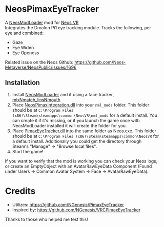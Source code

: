 # NeosPimaxEyeTracker

A [NeosModLoader](https://github.com/zkxs/NeosModLoader) mod for [Neos VR](https://neos.com/)  
Integrates the Droolon Pi1 eye tracking module. Tracks the following, per eye and combined:
- Gaze
- Eye Widen
- Eye Openess

Related issue on the Neos Github:
https://github.com/Neos-Metaverse/NeosPublic/issues/1696

## Installation
1. Install [NeosModLoader](https://github.com/zkxs/NeosModLoader) and if using a face tracker, [mixNmatch_lipsNmouth](https://github.com/dfgHiatus/mixNmatch_lipsNmouth/releases/tag/v1.0.1).
2. Place [NeosPimaxIntegration.dll](https://github.com/dfgHiatus/NeosPimaxEyeTracker/releases/tag/v1.0.0b) into your `nml_mods` folder. This folder should be at `C:\Program Files (x86)\Steam\steamapps\common\NeosVR\nml_mods` for a default install. You can create it if it's missing, or if you launch the game once with NeosModLoader installed it will create the folder for you.
3. Place [PimaxEyeTracker.dll](https://github.com/dfgHiatus/NeosPimaxEyeTracker/releases/tag/v1.0.0) into the same folder as Neos.exe. This folder should be at `C:\Program Files (x86)\Steam\steamapps\common\NeosVR` for a default install. Additionally you could get the directory through Steam's "Manage" -> "Browse local files".
4. Start the game!

If you want to verify that the mod is working you can check your Neos logs, or create an EmptyObject with an AvatarRawEyeData Component (Found under Users -> Common Avatar System -> Face -> AvatarRawEyeData).

# Credits
- Utilizes: https://github.com/NGenesis/PimaxEyeTracker
- Inspired by: https://github.com/NGenesis/VRCPimaxEyeTracker

Thanks to those who helped me test this!
